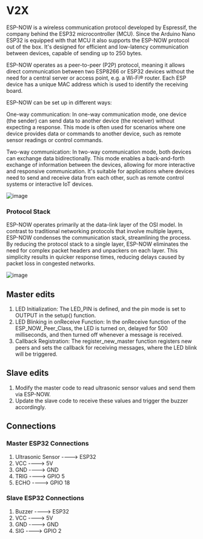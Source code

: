 # V2X

ESP-NOW is a wireless communication protocol developed by Espressif, the company behind the ESP32 microcontroller (MCU). Since the Arduino Nano ESP32 is equipped with that MCU it also supports the ESP-NOW protocol out of the box. It's designed for efficient and low-latency communication between devices, capable of sending up to 250 bytes.

ESP-NOW operates as a peer-to-peer (P2P) protocol, meaning it allows direct communication between two ESP8266 or ESP32 devices without the need for a central server or access point, e.g. a Wi-Fi® router. Each ESP device has a unique MAC address which is used to identify the receiving board.

ESP-NOW can be set up in different ways:

One-way communication: In one-way communication mode, one device (the sender) can send data to another device (the receiver) without expecting a response. This mode is often used for scenarios where one device provides data or commands to another device, such as remote sensor readings or control commands.

Two-way communication: In two-way communication mode, both devices can exchange data bidirectionally. This mode enables a back-and-forth exchange of information between the devices, allowing for more interactive and responsive communication. It's suitable for applications where devices need to send and receive data from each other, such as remote control systems or interactive IoT devices.

![image](https://github.com/user-attachments/assets/773015de-1b71-4acc-bfcc-d152372d24c4)

### Protocol Stack
ESP-NOW operates primarily at the data-link layer of the OSI model. In contrast to traditional networking protocols that involve multiple layers, ESP-NOW condenses the communication stack, streamlining the process. By reducing the protocol stack to a single layer, ESP-NOW eliminates the need for complex packet headers and unpackers on each layer. This simplicity results in quicker response times, reducing delays caused by packet loss in congested networks.


![image](https://github.com/user-attachments/assets/993b9bf7-5b77-4c0c-b7f0-5ff5bd3fef25)

## Master edits
1. LED Initialization: The LED_PIN is defined, and the pin mode is set to OUTPUT in the setup() function.
2. LED Blinking in onReceive Function: In the onReceive function of the ESP_NOW_Peer_Class, the LED is turned on, delayed for 500 milliseconds, and then turned off whenever a message is received.
3. Callback Registration: The register_new_master function registers new peers and sets the callback for receiving messages, where the LED blink will be triggered.


## Slave edits
1. Modify the master code to read ultrasonic sensor values and send them via ESP-NOW.
2. Update the slave code to receive these values and trigger the buzzer accordingly.


## Connections 
### Master ESP32 Connections
1. Ultrasonic Sensor ---->	ESP32
2. VCC ---->	5V
3. GND ---->	GND
4. TRIG ---->	GPIO 5
5. ECHO ---->	GPIO 18


### Slave ESP32 Connections
1. Buzzer ---->	ESP32
2. VCC ---->	5V
3. GND ---->	GND
4. SIG ---->	GPIO 2
